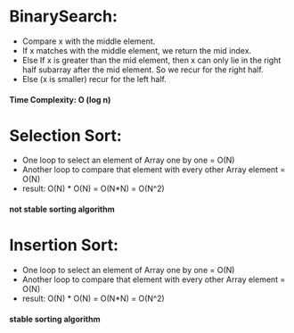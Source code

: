 # BinarySearch:
* Compare x with the middle element.
* If x matches with the middle element, we return the mid index.
* Else If x is greater than the mid element, then x can only lie in the right half subarray after the mid element. So we recur for the right half.
* Else (x is smaller) recur for the left half.
#### Time Complexity: O (log n)

# Selection Sort:
* One loop to select an element of Array one by one = O(N)
* Another loop to compare that element with every other Array element = O(N)
* result: O(N) * O(N) = O(N*N) = O(N^2)
#### not stable sorting algorithm

# Insertion Sort:
* One loop to select an element of Array one by one = O(N)
* Another loop to compare that element with every other Array element = O(N)
* result: O(N) * O(N) = O(N*N) = O(N^2)
#### stable sorting algorithm
